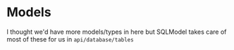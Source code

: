 # Models

I thought we'd have more models/types in here but SQLModel takes care of most of these for us in `api/database/tables`

